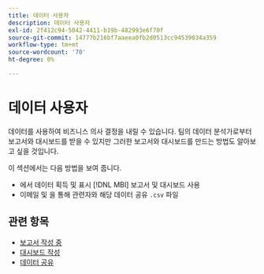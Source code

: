 ```yaml
---
title: 데이터 사용자
description: 데이터 사용자
exl-id: 2f412c94-5042-4411-b19b-482993e6f70f
source-git-commit: 14777b216bf7aaeea0fb2d0513cc94539034a359
workflow-type: tm+mt
source-wordcount: '70'
ht-degree: 0%

---
```


# 데이터 사용자

데이터를 사용하여 비즈니스 의사 결정을 내릴 수 있습니다. 팀의 데이터 분석가로부터 보고서와 대시보드를 받을 수 있지만 그러한 보고서와 대시보드를 만드는 방법도 알아보고 싶을 것입니다.

이 섹션에서는 다음 방법을 보여 줍니다.
* 에서 데이터 획득 및 표시 [!DNL MBI] 보고서 및 대시보드 사용
* 이메일 및 을 통해 관련자와 해당 데이터 공유 `.csv` 파일

## 관련 항목

* [보고서 작성 중](../mbi/data-user/reports/rpt-fundamentals.md)
* [대시보드 작성](../mbi/data-user/dashboards/ess-dashboards.md)
* [데이터 공유](../mbi/data-user/export-data/share-data.md)
